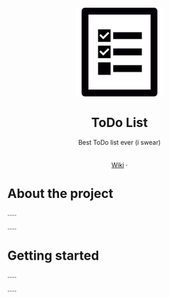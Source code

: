 

<br />
<div align="center">
    <img src="./ressources/images/favicon.png" alt="Logo" width="200" height="200">
  </a>

  <h1 align="center">ToDo List</h1>

  <p align="center">
Best ToDo list ever (i swear)
    <br />
    <br />
    <br />
    <a href="https://codefirst.iut.uca.fr/git/ARTeam/SAE-3.01/wiki">Wiki</a>
    ·

  </p>
</div>

About the project
===

.....

.....


Getting started
===

.....

.....